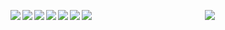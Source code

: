 <p align="center">
<img src="https://user-images.githubusercontent.com/113139928/190191415-c6a826ce-7433-4e00-a073-9d51a88afde8.png">
<img align="left" src="https://img.shields.io/badge/azure-%230072C6.svg?style=for-the-badge&logo=microsoftazure&logoColor=white">
<img align="left" src="https://img.shields.io/badge/-Stackoverflow-FE7A16?style=for-the-badge&logo=stack-overflow&logoColor=white">
<img align="left" src="https://img.shields.io/badge/Tor-7D4698?style=for-the-badge&logo=Tor-Browser&logoColor=white">
<img align="left" src="https://img.shields.io/badge/linkedin-%230077B5.svg?style=for-the-badge&logo=linkedin&logoColor=white">
<img align="left" src="https://img.shields.io/badge/OneDrive-0078D4.svg?style=for-the-badge&logo=microsoftonedrive&logoColor=white">
<img align="left" src="https://img.shields.io/badge/mysql-%2300f.svg?style=for-the-badge&logo=mysql&logoColor=white">
<img align="left" src="https://img.shields.io/badge/DuckDuckGo-DE5833?style=for-the-badge&logo=DuckDuckGo&logoColor=white">
</p>
